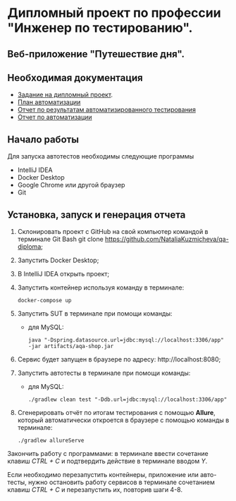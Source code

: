 # Дипломный проект по профессии "Инженер по тестированию".
## Веб-приложение "Путешествие дня".

## Необходимая документация
- [Задание на дипломный проект](https://github.com/netology-code/qa-diploma).
- [План автоматизации](ссылка)
- [Отчет по результатам автоматизированного тестирования](ссылка)
- [Отчет по автоматизации](ссылка)

## Начало работы

Для запуска автотестов необходимы следующие программы
* IntelliJ IDEA
* Docker Desktop 
* Google Chrome или другой браузер 
* Git

## Установка, запуск и генерация отчета
1. Склонировать проект с GitHub на свой компьютер командой в терминале Git Bash git clone https://github.com/NataliaKuzmicheva/qa-diploma;
2. Запустить Docker Desktop;
3. В IntelliJ IDEA открыть проект;
4. Запустить контейнер используя команду в терминале:
   ```
   docker-compose up
   ```
5. Запустить SUT в терминале при помощи команды:
    - для MySQL:
      ```
      java "-Dspring.datasource.url=jdbc:mysql://localhost:3306/app" -jar artifacts/aqa-shop.jar
      ```
    
6. Сервис будет запущен в браузере по адресу: http://localhost:8080;
7. Запустить автотесты в терминале при помощи команды:
    - для MySQL:
      ```
      ./gradlew clean test "-Ddb.url=jdbc:mysql://localhost:3306/app"
      ```
8. Сгенерировать отчёт по итогам тестирования с помощью **Allure**, который автоматически откроется в браузере с помощью команды в терминале:
   ```
   ./gradlew allureServe
   ```

Закончить работу с программами: в терминале ввести сочетание клавиш _CTRL + C_ и подтвердить действие в терминале вводом _Y_.

Если необходимо перезапустить контейнеры, приложение или авто-тесты, нужно остановить работу сервисов в терминале
сочетанием клавиш _CTRL + C_ и перезапустить их, повторив шаги 4-8.

